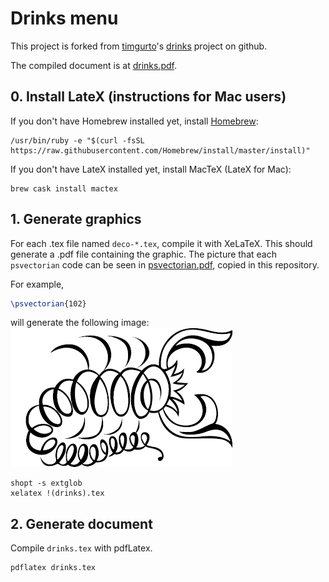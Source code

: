 # Drinks menu

This project is forked from [timgurto](https://github.com/timgurto)'s [drinks](https://github.com/timgurto/drinks) project on github.

The compiled document is at [drinks.pdf](drinks.pdf).

## 0. Install LateX (instructions for Mac users)
If you don't have Homebrew installed yet, install [Homebrew](http://brew.sh/):
```
/usr/bin/ruby -e "$(curl -fsSL https://raw.githubusercontent.com/Homebrew/install/master/install)"
```

If you don't have LateX installed yet, install MacTeX (LateX for Mac):
```
brew cask install mactex
```

## 1. Generate graphics
For each .tex file named `deco-*.tex`, compile it with XeLaTeX.  This should generate a .pdf file containing the graphic.  The picture that each `psvectorian` code can be seen in [psvectorian.pdf](psvectorian.pdf), copied in this repository.

For example,
```tex
\psvectorian{102}
```
will generate the following image:
![psvectorian lobster](lobster.png)

```
shopt -s extglob
xelatex !(drinks).tex
```

## 2. Generate document
Compile `drinks.tex` with pdfLatex.

```
pdflatex drinks.tex
```
